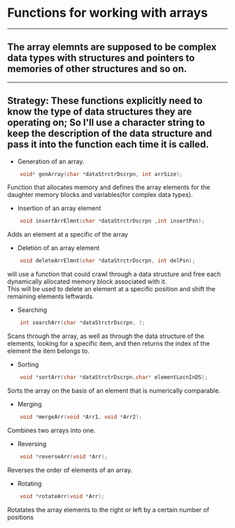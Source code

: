 # Functions for working with arrays  
-------
The array elemnts are supposed to be complex data types with structures and pointers to memories of other structures and so on.  
-------  

-------
Strategy: These functions explicitly need to know the type of data structures they are operating on; So I'll use a character string to keep the description of the data structure and pass it into the function each time it is called.  
-------  
  

* Generation of an array.  
```C
    void* genArray(char *dataStrctrDscrpn, int arrSize);
```
 
Function that allocates memory and defines the array elements for the daughter memory blocks and variables(for complex data types).   

* Insertion of an array element  
```C
    void insertArrElmnt(char *dataStrctrDscrpn ,int insertPsn);
```

Adds an element at a specific of the array  

* Deletion of an array element
```C
    void deleteArrElmnt(char *dataStrctrDscrpn, int delPsn);
```
 
 will use a function that could crawl through a data structure and free each dynamically allocated memory block associated with it.  
    This will be used to delete an element at a specific position and shift the remaining elements leftwards.  

* Searching  
```C
    int searchArr(char *dataStrctrDscrpn, );
```

Scans through the array, as well as through the data structure of the elements, looking for a specific item, and then returns the index of the element the item belongs to.  

* Sorting
```C
    void *sortArr(char *dataStrctrDscrpn,char* elementLocnInDS);
```

Sorts the array on the basis of an element that is numerically comparable.  

* Merging
```C    
    void *mergeArr(void *Arr1, void *Arr2);
```
 
Combines two arrays into one.

* Reversing
```C
    void *reverseArr(void *Arr);
```
 
Reverses the order of elements of an array.  

* Rotating
```C
    void *rotateArr(void *Arr);
```
 
Rotatates the array elements to the right or left by a certain number of positions


